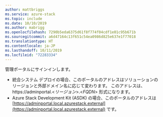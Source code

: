 ```yaml
---
author: mattbriggs
ms.service: azure-stack
ms.topic: include
ms.date: 10/10/2019
ms.author: mabrigg
ms.openlocfilehash: 7290b5eda6375d61f8f774f04cdf1e01c95b671b
ms.sourcegitcommit: a6d47164c13f651c54ea0986d825e637e1f77018
ms.translationtype: HT
ms.contentlocale: ja-JP
ms.lasthandoff: 10/11/2019
ms.locfileid: "72283334"
---
```

管理ポータルにサインインします。
- 統合システム デプロイの場合、このポータルのアドレスはソリューションのリージョンと外部ドメイン名に応じて変わります。 このアドレスは、 https://adminportal.&lt;*リージョン*&gt;.&lt;*FQDN*&gt; 形式になります。
- Azure Stack Development Kit (ASDK) の場合、このポータルのアドレスは [https://adminportal.local.azurestack.external](https://adminportal.local.azurestack.external) です。